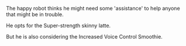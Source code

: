 The happy robot thinks he might need some 'assistance' to help anyone that might be in trouble.

He opts for the Super-strength skinny latte.

But he is also considering the Increased Voice Control Smoothie.
